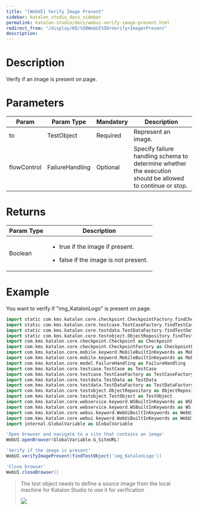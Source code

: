 ```yaml
---
title: "[WebUI] Verify Image Present" 
sidebar: katalon_studio_docs_sidebar
permalink: katalon-studio/docs/webui-verify-image-present.html 
redirect_from: "/display/KD/%5BWebUI%5D+Verify+Image+Present" 
description: 
---
```

Description 
============

Verify if an image is present on page.

Parameters 
===========

<table><thead><tr><th>Param</th><th>Param Type</th><th>Mandatory</th><th>Description</th></tr></thead><tbody><tr><td>to</td><td>TestObject</td><td>Required</td><td>Represent an image.</td></tr><tr><td><span>flowControl</span></td><td><span>FailureHandling</span></td><td>Optional</td><td><span>Spec</span><span>ify </span><a>failure handling</a><span> schema to determine whether the execution should be allowed to continue or stop.</span></td></tr></tbody></table>

Returns 
========

<table><thead><tr><th>Param Type</th><th>Description</th></tr></thead><tbody><tr><td><span>Boolean</span></td><td><ul><li><p><span>true&nbsp;if the image if present.</span></p></li><li><p><span>false&nbsp;if the image is not present.</span><span>&nbsp;</span></p></li></ul></td></tr></tbody></table>

Example 
========

You want to verify if "img_KatalonLogo" is present on page.

```groovy
import static com.kms.katalon.core.checkpoint.CheckpointFactory.findCheckpoint
import static com.kms.katalon.core.testcase.TestCaseFactory.findTestCase
import static com.kms.katalon.core.testdata.TestDataFactory.findTestData
import static com.kms.katalon.core.testobject.ObjectRepository.findTestObject
import com.kms.katalon.core.checkpoint.Checkpoint as Checkpoint
import com.kms.katalon.core.checkpoint.CheckpointFactory as CheckpointFactory
import com.kms.katalon.core.mobile.keyword.MobileBuiltInKeywords as MobileBuiltInKeywords
import com.kms.katalon.core.mobile.keyword.MobileBuiltInKeywords as Mobile
import com.kms.katalon.core.model.FailureHandling as FailureHandling
import com.kms.katalon.core.testcase.TestCase as TestCase
import com.kms.katalon.core.testcase.TestCaseFactory as TestCaseFactory
import com.kms.katalon.core.testdata.TestData as TestData
import com.kms.katalon.core.testdata.TestDataFactory as TestDataFactory
import com.kms.katalon.core.testobject.ObjectRepository as ObjectRepository
import com.kms.katalon.core.testobject.TestObject as TestObject
import com.kms.katalon.core.webservice.keyword.WSBuiltInKeywords as WSBuiltInKeywords
import com.kms.katalon.core.webservice.keyword.WSBuiltInKeywords as WS
import com.kms.katalon.core.webui.keyword.WebUiBuiltInKeywords as WebUiBuiltInKeywords
import com.kms.katalon.core.webui.keyword.WebUiBuiltInKeywords as WebUI
import internal.GlobalVariable as GlobalVariable

'Open browser and navigate to a site that contains an image'
WebUI.openBrowser(GlobalVariable.G_SiteURL)

'Verify if the image is present'
WebUI.verifyImagePresent(findTestObject('img_KatalonLogo'))

'Close browser'
WebUI.closeBrowser()


```

> The test object needs to define a source image from the local machine for Katalon Studio to use it for verification
> 
> ![](../../images/katalon-studio/docs/webui-verify-image-present/define_image.jpg)